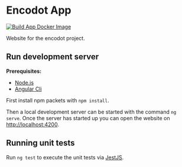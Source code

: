# Encodot App

[![Build App Docker Image](https://github.com/encodot/encodot-app/actions/workflows/docker-image.yml/badge.svg)](https://github.com/encodot/encodot-app/actions/workflows/docker-image.yml)

Website for the encodot project.

## Run development server

**Prerequisites:**
- [Node.js](https://nodejs.org/en/)
- [Angular Cli](https://angular.io/cli)

First install npm packets with `npm install`.

Then a local development server can be started with the command `ng serve`. Once the server has started up you can open the website on [http://localhost:4200](http://localhost:4200).

## Running unit tests

Run `ng test` to execute the unit tests via [JestJS](https://jestjs.io/).
